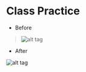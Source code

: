 # Class Practice
* Before
> ![alt tag](https://github.com/tingyuyang/Web_Projects/blob/master/ClassPractice/Screenshot%20(169).png)
* After
>
![alt tag](https://github.com/tingyuyang/Web_Projects/blob/master/ClassPractice/Screenshot%20(170).png)

